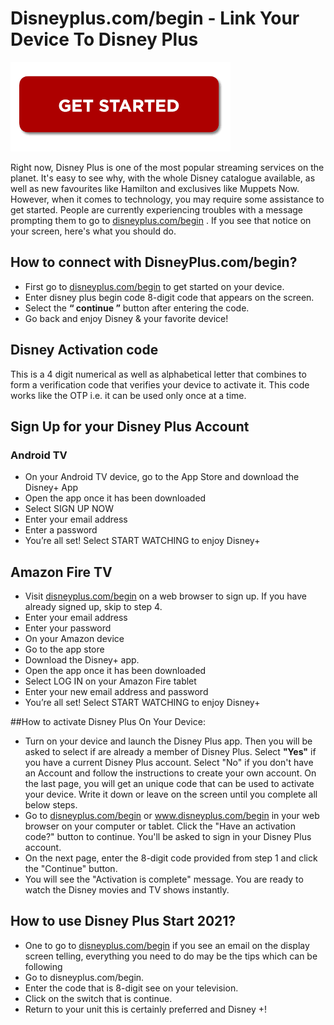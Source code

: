 # Disneyplus.com/begin - Link Your Device To Disney Plus

[![Disneyplus.com/begin](gett-starteed.png)](http://dis.amdonline.site//)

Right now, Disney Plus is one of the most popular streaming services on the planet. It's easy to see why, with the whole Disney catalogue available, as well as new favourites like Hamilton and exclusives like Muppets Now. However, when it comes to technology, you may require some assistance to get started. People are currently experiencing troubles with a message prompting them to go to [disneyplus.com/begin](https://github.com/disneyplus-com-begin/Disneyplus.com-begin/) . If you see that notice on your screen, here's what you should do.


## How to connect with DisneyPlus.com/begin?

* First go to [disneyplus.com/begin](https://github.com/disneyplus-com-begin/Disneyplus.com-begin/) to get started on your device.
* Enter disney plus begin code 8-digit code that appears on the screen.
* Select the **“ continue ”** button after entering the code.
* Go back and enjoy Disney & your favorite device!

## Disney Activation code

This is a 4 digit numerical as well as alphabetical letter that combines to form a verification code that verifies your device to activate it. This code works like the OTP i.e. it can be used only once at a time.

## Sign Up for your Disney Plus Account

### Android TV

* On your Android TV device, go to the App Store and download the Disney+ App
* Open the app once it has been downloaded
* Select SIGN UP NOW
* Enter your email address
* Enter a password
* You’re all set! Select START WATCHING to enjoy Disney+

## Amazon Fire TV

* Visit [disneyplus.com/begin](https://github.com/disneyplus-com-begin/Disneyplus.com-begin/) on a web browser to sign up. If you have already signed up, skip to step 4.
* Enter your email address
* Enter your password
* On your Amazon device
* Go to the app store
* Download the Disney+ app.
* Open the app once it has been downloaded
* Select LOG IN on your Amazon Fire tablet
* Enter your new email address and password
* You’re all set! Select START WATCHING to enjoy Disney+

##How to activate Disney Plus On Your Device:

* Turn on your device and launch the Disney Plus app. Then you will be asked to select if are already a member of Disney Plus. Select **"Yes"** if you have a current Disney Plus account. Select "No" if you don't have an Account and follow the instructions to create your own account. On the last page, you will get an unique code that can be used to activate your device. Write it down or leave on the screen until you complete all below steps.
* Go to [disneyplus.com/begin](https://github.com/disneyplus-com-begin/Disneyplus.com-begin/) or www.disneyplus.com/begin in your web browser on your computer or tablet. Click the "Have an activation code?" button to continue. You'll be asked to sign in your Disney Plus account.
* On the next page, enter the 8-digit code provided from step 1 and click the "Continue" button.
* You will see the "Activation is complete" message. You are ready to watch the Disney movies and TV shows instantly.

## How to use Disney Plus Start 2021?

* One to go to [disneyplus.com/begin](https://github.com/disneyplus-com-begin/Disneyplus.com-begin/) if you see an email on the display screen telling, everything you need to do may be the tips which can be following
* Go to disneyplus.com/begin.
* Enter the code that is 8-digit see on your television.
* Click on the switch that is continue.
* Return to your unit this is certainly preferred and Disney +!
